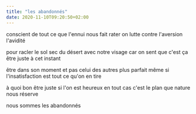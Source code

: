 ```yaml
---
title: "les abandonnés"
date: 2020-11-10T09:20:50+02:00
---
```


conscient de tout ce que l'ennui nous fait rater
on lutte contre l'aversion l'avidité

pour racler le sol sec du désert avec notre visage
car on sent que c'est ça être juste à cet instant

être dans son moment et pas celui des autres plus parfait
même si l'insatisfaction est tout ce qu'on en tire

à quoi bon être juste si l'on est heureux
en tout cas c'est le plan que nature nous réserve

nous sommes les abandonnés
